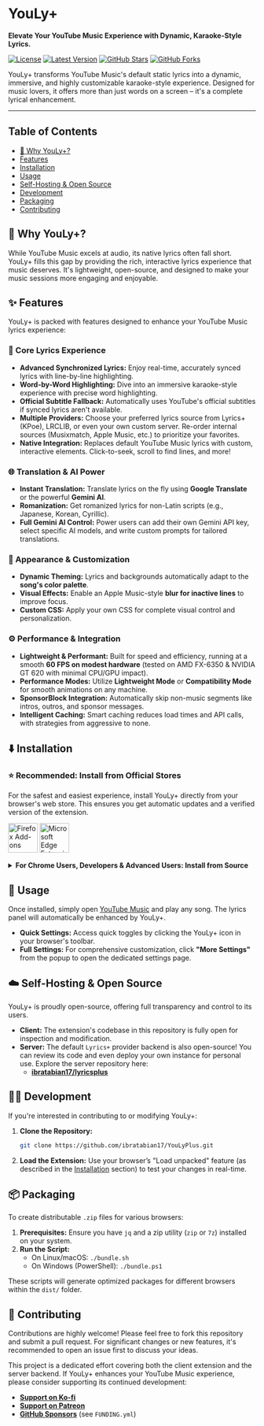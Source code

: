 # YouLy+

**Elevate Your YouTube Music Experience with Dynamic, Karaoke-Style Lyrics.**

[![License](https://img.shields.io/github/license/ibratabian17/YouLyPlus?style=for-the-badge)](https://github.com/ibratabian17/YouLyPlus/blob/main/LICENSE)
[![Latest Version](https://img.shields.io/github/v/release/ibratabian17/YouLyPlus?style=for-the-badge)](https://github.com/ibratabian17/YouLyPlus/releases)
[![GitHub Stars](https://img.shields.io/github/stars/ibratabian17/YouLyPlus?style=for-the-badge&color=yellow)](https://github.com/ibratabian17/YouLyPlus/stargazers)
[![GitHub Forks](https://img.shields.io/github/forks/ibratabian17/YouLyPlus?style=for-the-badge&color=blue)](https://github.com/ibratabian17/YouLyPlus/network/members)

YouLy+ transforms YouTube Music's default static lyrics into a dynamic, immersive, and highly customizable karaoke-style experience. Designed for music lovers, it offers more than just words on a screen – it's a complete lyrical enhancement.

---

## Table of Contents

-   [🌟 Why YouLy+?](#-why-youly)
-   [Features](#features)
-   [Installation](#installation)
-   [Usage](#usage)
-   [Self-Hosting & Open Source](#self-hosting--open-source)
-   [Development](#development)
-   [Packaging](#packaging)
-   [Contributing](#contributing)

## 🌟 Why YouLy+?

While YouTube Music excels at audio, its native lyrics often fall short. YouLy+ fills this gap by providing the rich, interactive lyrics experience that music deserves. It's lightweight, open-source, and designed to make your music sessions more engaging and enjoyable.

## ✨ Features

YouLy+ is packed with features designed to enhance your YouTube Music lyrics experience:

### 🎤 Core Lyrics Experience

-   **Advanced Synchronized Lyrics:** Enjoy real-time, accurately synced lyrics with line-by-line highlighting.
-   **Word-by-Word Highlighting:** Dive into an immersive karaoke-style experience with precise word highlighting.
-   **Official Subtitle Fallback:** Automatically uses YouTube's official subtitles if synced lyrics aren't available.
-   **Multiple Providers:** Choose your preferred lyrics source from Lyrics+ (KPoe), LRCLIB, or even your own custom server. Re-order internal sources (Musixmatch, Apple Music, etc.) to prioritize your favorites.
-   **Native Integration:** Replaces default YouTube Music lyrics with custom, interactive elements. Click-to-seek, scroll to find lines, and more!

### 🌐 Translation & AI Power

-   **Instant Translation:** Translate lyrics on the fly using **Google Translate** or the powerful **Gemini AI**.
-   **Romanization:** Get romanized lyrics for non-Latin scripts (e.g., Japanese, Korean, Cyrillic).
-   **Full Gemini AI Control:** Power users can add their own Gemini API key, select specific AI models, and write custom prompts for tailored translations.

### 🎨 Appearance & Customization

-   **Dynamic Theming:** Lyrics and backgrounds automatically adapt to the **song's color palette**.
-   **Visual Effects:** Enable an Apple Music-style **blur for inactive lines** to improve focus.
-   **Custom CSS:** Apply your own CSS for complete visual control and personalization.

### ⚙️ Performance & Integration

-   **Lightweight & Performant:** Built for speed and efficiency, running at a smooth **60 FPS on modest hardware** (tested on AMD FX-6350 & NVIDIA GT 620 with minimal CPU/GPU impact).
-   **Performance Modes:** Utilize **Lightweight Mode** or **Compatibility Mode** for smooth animations on any machine.
-   **SponsorBlock Integration:** Automatically skip non-music segments like intros, outros, and sponsor messages.
-   **Intelligent Caching:** Smart caching reduces load times and API calls, with strategies from aggressive to none.

## ⬇️ Installation

### ⭐ Recommended: Install from Official Stores

For the safest and easiest experience, install YouLy+ directly from your browser's web store. This ensures you get automatic updates and a verified version of the extension.

<p float="left">
<a href="https://addons.mozilla.org/en-US/firefox/addon/youly/" target="_blank"><img src="https://blog.mozilla.org/addons/files/2020/04/get-the-addon-fx-apr-2020.svg" alt="Firefox Add-ons" height="60"/></a>
<a href="https://microsoftedge.microsoft.com/addons/detail/youly/gichhhcjpkhbidkecadfejcjgcmdlnpb" target="_blank"><img src="https://upload.wikimedia.org/wikipedia/commons/f/f7/Get_it_from_Microsoft_Badge.svg" alt="Microsoft Edge Extensions" height="60"/></a>
</p>

<details>
<summary><b>For Chrome Users, Developers & Advanced Users: Install from Source</b></summary>

### For Chrome (Manifest V3)

1.  **Clone or Download the Repository:**
    ```bash
    git clone https://github.com/ibratabian17/YouLyPlus.git
    ```
2.  Alternatively, you can download the latest release from [Github Releases](https://github.com/ibratabian17/YouLyPlus/releases/latest).
3.  **Open Chrome Extensions Page:**
    Navigate to `chrome://extensions/`.
4.  **Enable Developer Mode:**
    Toggle the "Developer mode" switch in the top right corner.
5.  **Load Unpacked Extension:**
    Click on "Load unpacked" and select the cloned repository folder.

### For Firefox

1.  **Clone or Download the Repository:**
    ```bash
    git clone https://github.com/ibratabian17/YouLyPlus.git
    ```
2.  Alternatively, you can download the latest release from [Github Releases](https://github.com/ibratabian17/YouLyPlus/releases/latest).
3.  **Open Firefox Debugging Page:**
    Navigate to `about:debugging#/runtime/this-firefox`.
4.  **Load Temporary Add-on:**
    Click on "Load Temporary Add-on" and choose the `manifest.json` file from the repository folder.

</details>

## 🚀 Usage

Once installed, simply open [YouTube Music](https://music.youtube.com/) and play any song. The lyrics panel will automatically be enhanced by YouLy+.

-   **Quick Settings:** Access quick toggles by clicking the YouLy+ icon in your browser's toolbar.
-   **Full Settings:** For comprehensive customization, click **"More Settings"** from the popup to open the dedicated settings page.

## ☁️ Self-Hosting & Open Source

YouLy+ is proudly open-source, offering full transparency and control to its users.

-   **Client:** The extension's codebase in this repository is fully open for inspection and modification.
-   **Server:** The default `Lyrics+` provider backend is also open-source! You can review its code and even deploy your own instance for personal use. Explore the server repository here:
    -   [**ibratabian17/lyricsplus**](https://github.com/ibratabian17/lyricsplus)

## 🧑‍💻 Development

If you're interested in contributing to or modifying YouLy+:

1.  **Clone the Repository:**
    ```bash
    git clone https://github.com/ibratabian17/YouLyPlus.git
    ```
2.  **Load the Extension:**
    Use your browser’s "Load unpacked" feature (as described in the [Installation](#installation) section) to test your changes in real-time.

## 📦 Packaging

To create distributable `.zip` files for various browsers:

1.  **Prerequisites:** Ensure you have `jq` and a zip utility (`zip` or `7z`) installed on your system.
2.  **Run the Script:**
    -   On Linux/macOS: `./bundle.sh`
    -   On Windows (PowerShell): `./bundle.ps1`

These scripts will generate optimized packages for different browsers within the `dist/` folder.

## 🤝 Contributing

Contributions are highly welcome! Please feel free to fork this repository and submit a pull request. For significant changes or new features, it's recommended to open an issue first to discuss your ideas.

This project is a dedicated effort covering both the client extension and the server backend. If YouLy+ enhances your YouTube Music experience, please consider supporting its continued development:

-   [**Support on Ko-fi**](https://ko-fi.com/ibratabian17)
-   [**Support on Patreon**](https://patreon.com/ibratabian17)
-   [**GitHub Sponsors**](https://github.com/sponsors) (see `FUNDING.yml`)
